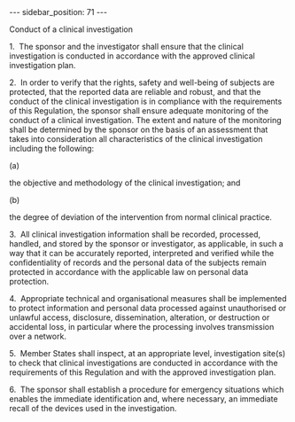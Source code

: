 
<meta data-rh="true" name="docsearch:language" content="en">
<meta data-rh="true" name="docsearch:version" content="current">
<meta data-rh="true" name="docsearch:docusaurus_tag" content="docs-default-current">
        ---
sidebar_position: 71
---
           <p class="stitle-article-norm">Conduct of a clinical investigation</p>
   <p class="norm">1.&nbsp;&nbsp;The sponsor and the investigator shall 
ensure that the clinical investigation is conducted in accordance with 
the approved clinical investigation plan.</p>
   <p class="norm">2.&nbsp;&nbsp;In order to verify that the rights, 
safety and well-being of subjects are protected, that the reported data 
are reliable and robust, and that the conduct of the clinical 
investigation is in compliance with the requirements of this Regulation,
 the sponsor shall ensure adequate monitoring of the conduct of a 
clinical investigation. The extent and nature of the monitoring shall be
 determined by the sponsor on the basis of an assessment that takes into
 consideration all characteristics of the clinical investigation 
including the following:</p>
   <div class="grid-container grid-list">
      <div class="list grid-list-column-1">
         <span>(a)&nbsp;</span>
      </div>
      <div class="grid-list-column-2">
         <p class="norm">the objective and methodology of the clinical investigation; and</p>
      </div>
   </div>
   <div class="grid-container grid-list">
      <div class="list grid-list-column-1">
         <span>(b)&nbsp;</span>
      </div>
      <div class="grid-list-column-2">
         <p class="norm">the degree of deviation of the intervention from normal clinical practice.</p>
      </div>
   </div>
   <p class="norm">3.&nbsp;&nbsp;All clinical investigation information 
shall be recorded, processed, handled, and stored by the sponsor or 
investigator, as applicable, in such a way that it can be accurately 
reported, interpreted and verified while the confidentiality of records 
and the personal data of the subjects remain protected in accordance 
with the applicable law on personal data protection.</p>
   <p class="norm">4.&nbsp;&nbsp;Appropriate technical and 
organisational measures shall be implemented to protect information and 
personal data processed against unauthorised or unlawful access, 
disclosure, dissemination, alteration, or destruction or accidental 
loss, in particular where the processing involves transmission over a 
network.</p>
   <p class="norm">5.&nbsp;&nbsp;Member&nbsp;States shall inspect, at an
 appropriate level, investigation site(s) to check that clinical 
investigations are conducted in accordance with the requirements of this
 Regulation and with the approved investigation plan.</p>
   <p class="norm">6.&nbsp;&nbsp;The sponsor shall establish a procedure
 for emergency situations which enables the immediate identification 
and, where necessary, an immediate recall of the devices used in the 
investigation.</p>